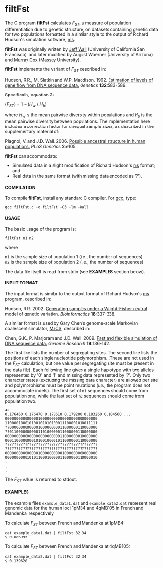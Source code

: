# filtFst

The C program **filtFst** calculates *F<sub>ST</sub>*, a measure of population differentiation due to genetic structure, on datasets containing genetic data for two populations formatted in a similar style to the output of Richard Hudson's simulation software, [ms](http://home.uchicago.edu/rhudson1/source/mksamples.html).

**filtFst** was originally written by [Jeff Wall](http://profiles.ucsf.edu/jeff.wall) (University of California San Francisco), and later modified by August Woerner (University of Arizona) and [Murray Cox](http://massey.genomicus.com) (Massey University).

**filtFst** implements the variant of *F<sub>ST</sub>* described in:

Hudson, R.R., M. Slatkin and W.P. Maddison. 1992. [Estimation of levels of gene flow from DNA sequence data.](http://www.genetics.org/content/132/2/583.abstract) *Genetics* **132**:583-589.

Specifically, equation 3:

&lang;*F<sub>ST</sub>*&rang; = 1 &minus; (*H<sub>w</sub>* / *H<sub>b</sub>*)

where *H<sub>w</sub>* is the mean pairwise diversity within populations and *H<sub>b</sub>* is the mean pairwise diversity between populations. The implementation here includes a correction factor for unequal sample sizes, as described in the supplementary material of:

Plagnol, V. and J.D. Wall. 2006. [Possible ancestral structure in human populations.](http://doi.org/10.1371/journal.pgen.0020105) *PLoS Genetics* **2**:e105.

**filtFst** can accommodate:

+ Simulated data in a slight modification of Richard Hudson's [ms](http://home.uchicago.edu/rhudson1/source/mksamples.html) format; and
+ Real data in the same format (with missing data encoded as '?').

#### COMPILATION

To compile **filtFst**, install any standard C compiler. For [gcc](https://gcc.gnu.org), type:

```gcc filtFst.c -o filtFst -O3 -lm -Wall```

#### USAGE

The basic usage of the program is:

```filtFst n1 n2```

where

```n1``` is the sample size of population 1 (i.e., the number of sequences)  
```n2``` is the sample size of population 2 (i.e., the number of sequences)


The data file itself is read from stdin (see **EXAMPLES** section below).

#### INPUT FORMAT

The input format is similar to the output format of Richard Hudson's [ms](http://home.uchicago.edu/rhudson1/source/mksamples.html) program, described in:

Hudson, R.R. 2002. [Generating samples under a Wright-Fisher neutral model of genetic variation.](http://doi.org/10.1093/bioinformatics/18.2.337) *Bioinformatics* **18**:337-338.

A similar format is used by Gary Chen's genome-scale Markovian coalescent simulator, [MaCS](https://github.com/gchen98/macs), described in:

Chen, G.K., P. Marjoram and J.D. Wall. 2009. [Fast and flexible simulation of DNA sequence data.](http://doi.org/10.1101/gr.083634.108) *Genome Research* **19**:136-142.

The first line lists the number of segregating sites. The second line lists the positions of each single nucleotide polymorphism.  (These are not used in the *F<sub>ST</sub>* calculation, but one value per segregating site must be present in the data file). Each following line gives a single haplotype with two alleles represented by '0' and '1' and missing data represented by '?'.  Only two character states (excluding the missing data character) are allowed per site and polymorphisms must be point mutations (*i.e.*, the program does not accommodate indels). The first set of ```n1``` sequences should come from population one, while the last set of ```n2``` sequences should come from population two.


```
42
0.176460 0.176470 0.178610 0.179200 0.183260 0.184560 ...
000000000000000100000000000000000000000000
110000100010100101010100011100001010011111
??0000000000000100000000011000000110000000
??0110000000000110100000011000000110000000
000000000000000000000000011000000010000000
000110000000010100100001011000000110000000
??????????????????????????????????????????
??????????????????????????????????????????
000000000000000100000000001000000000000000
000000000010101100010000011000000110000010
.
.
.
```

The *F<sub>ST</sub>* value is returned to stdout.

#### EXAMPLES

The example files ```example_data1.dat``` and ```example_data2.dat``` represent real genomic data for the human loci 1pMB4 and 4qMB105 in French and Mandenka, respectively.

To calculate *F<sub>ST</sub>* between French and Mandenka at 1pMB4:

```
cat example_data1.dat | filtFst 32 34
$ 0.086995
```

To calculate *F<sub>ST</sub>* between French and Mandenka at 4qMB105:

```
cat example_data2.dat | filtFst 32 34
$ 0.139620
```
